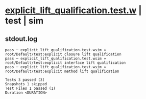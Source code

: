 # [explicit_lift_qualification.test.w](../../../../../examples/tests/valid/explicit_lift_qualification.test.w) | test | sim

## stdout.log
```log
pass ─ explicit_lift_qualification.test.wsim » root/Default/test:explicit closure lift qualification  
pass ─ explicit_lift_qualification.test.wsim » root/Default/test:explicit interface lift qualification
pass ─ explicit_lift_qualification.test.wsim » root/Default/test:explicit method lift qualification   

Tests 3 passed (3)
Snapshots 1 skipped
Test Files 1 passed (1)
Duration <DURATION>
```

